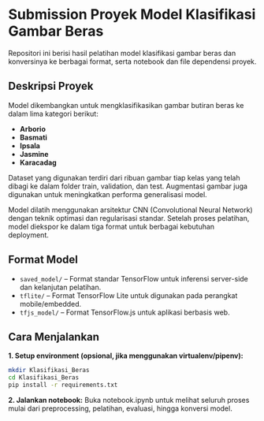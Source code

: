 # Submission Proyek Model Klasifikasi Gambar Beras

Repositori ini berisi hasil pelatihan model klasifikasi gambar beras dan konversinya ke berbagai format, serta notebook dan file dependensi proyek.

## Deskripsi Proyek

Model dikembangkan untuk mengklasifikasikan gambar butiran beras ke dalam lima kategori berikut:

- **Arborio**
- **Basmati**
- **Ipsala**
- **Jasmine**
- **Karacadag**

Dataset yang digunakan terdiri dari ribuan gambar tiap kelas yang telah dibagi ke dalam folder train, validation, dan test. Augmentasi gambar juga digunakan untuk meningkatkan performa generalisasi model.

Model dilatih menggunakan arsitektur CNN (Convolutional Neural Network) dengan teknik optimasi dan regularisasi standar. Setelah proses pelatihan, model diekspor ke dalam tiga format untuk berbagai kebutuhan deployment.

## Format Model

- `saved_model/` – Format standar TensorFlow untuk inferensi server-side dan kelanjutan pelatihan.
- `tflite/` – Format TensorFlow Lite untuk digunakan pada perangkat mobile/embedded.
- `tfjs_model/` – Format TensorFlow.js untuk aplikasi berbasis web.

## Cara Menjalankan

**1. Setup environment (opsional, jika menggunakan virtualenv/pipenv):**

```bash
mkdir Klasifikasi_Beras
cd Klasifikasi_Beras
pip install -r requirements.txt
```

**2. Jalankan notebook:**
Buka notebook.ipynb untuk melihat seluruh proses mulai dari preprocessing, pelatihan, evaluasi, hingga konversi model. 

